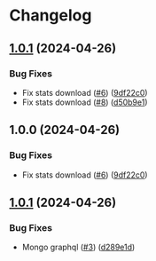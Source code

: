 # Changelog

## [1.0.1](https://github.com/Remote-Falcon/remote-falcon-ui/compare/v1.0.0...v1.0.1) (2024-04-26)


### Bug Fixes

* Fix stats download ([#6](https://github.com/Remote-Falcon/remote-falcon-ui/issues/6)) ([9df22c0](https://github.com/Remote-Falcon/remote-falcon-ui/commit/9df22c08b6ff5bf8f970fb0bd7c8af53d8b60aee))
* Fix stats download ([#8](https://github.com/Remote-Falcon/remote-falcon-ui/issues/8)) ([d50b9e1](https://github.com/Remote-Falcon/remote-falcon-ui/commit/d50b9e1e5fd06acaadce892d58fbebf99b6cb137))

## 1.0.0 (2024-04-26)


### Bug Fixes

* Fix stats download ([#6](https://github.com/Remote-Falcon/remote-falcon-ui/issues/6)) ([9df22c0](https://github.com/Remote-Falcon/remote-falcon-ui/commit/9df22c08b6ff5bf8f970fb0bd7c8af53d8b60aee))

## [1.0.1](https://github.com/Remote-Falcon/remote-falcon-ui/compare/v1.0.0...v1.0.1) (2024-04-26)


### Bug Fixes

* Mongo graphql ([#3](https://github.com/Remote-Falcon/remote-falcon-ui/issues/3)) ([d289e1d](https://github.com/Remote-Falcon/remote-falcon-ui/commit/d289e1df8248e4afde74c593ede73b530a365568))
